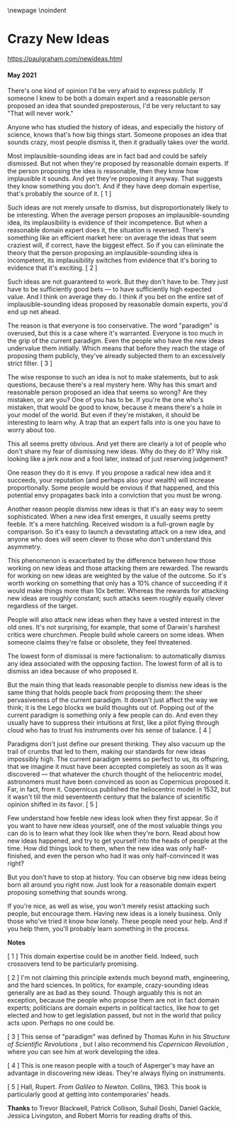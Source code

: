 \newpage
\noindent

Crazy New Ideas
===============


  

<https://paulgraham.com/newideas.html>
  

#### May 2021


  

  

 There's one kind of opinion I'd be very afraid to express publicly.
If someone I knew to be both a domain expert and a reasonable person
proposed an idea that sounded preposterous, I'd be very reluctant
to say "That will never work."
   

  

 Anyone who has studied the history of ideas, and especially the
history of science, knows that's how big things start. Someone
proposes an idea that sounds crazy, most people dismiss it, then
it gradually takes over the world.
   

  

 Most implausible\-sounding ideas are in fact bad and could be safely
dismissed. But not when they're proposed by reasonable domain
experts. If the person proposing the idea is reasonable, then they
know how implausible it sounds. And yet they're proposing it anyway.
That suggests they know something you don't. And if they have deep
domain expertise, that's probably the source of it.
 \[
 1
 ]
   

  

 Such ideas are not merely unsafe to dismiss, but disproportionately
likely to be interesting. When the average person proposes an
implausible\-sounding idea, its implausibility is evidence of their
incompetence. But when a reasonable domain expert does it, the
situation is reversed. There's something like an efficient market
here: on average the ideas that seem craziest will, if correct,
have the biggest effect. So if you can eliminate the theory that
the person proposing an implausible\-sounding idea is incompetent,
its implausibility switches from evidence that it's boring to
evidence that it's exciting.
 \[
 2
 ]
   

  

 Such ideas are not guaranteed to work. But they don't have to be.
They just have to be sufficiently good bets — to have sufficiently
high expected value. And I think on average they do. I think if you
bet on the entire set of implausible\-sounding ideas proposed by
reasonable domain experts, you'd end up net ahead.
   

  

 The reason is that everyone is too conservative. The word "paradigm"
is overused, but this is a case where it's warranted. Everyone is
too much in the grip of the current paradigm. Even the people who
have the new ideas undervalue them initially. Which means that
before they reach the stage of proposing them publicly, they've
already subjected them to an excessively strict filter.
 \[
 3
 ]
   

  

 The wise response to such an idea is not to make statements, but
to ask questions, because there's a real mystery here. Why has this
smart and reasonable person proposed an idea that seems so wrong?
Are they mistaken, or are you? One of you has to be. If you're the
one who's mistaken, that would be good to know, because it means
there's a hole in your model of the world. But even if they're
mistaken, it should be interesting to learn why. A trap that an
expert falls into is one you have to worry about too.
   

  

 This all seems pretty obvious. And yet there are clearly a lot of
people who don't share my fear of dismissing new ideas. Why do they
do it? Why risk looking like a jerk now and a fool later, instead
of just reserving judgement?
   

  

 One reason they do it is envy. If you propose a radical new idea
and it succeeds, your reputation (and perhaps also your wealth)
will increase proportionally. Some people would be envious if that
happened, and this potential envy propagates back into a conviction
that you must be wrong.
   

  

 Another reason people dismiss new ideas is that it's an easy way
to seem sophisticated. When a new idea first emerges, it usually
seems pretty feeble. It's a mere hatchling. Received wisdom is a
full\-grown eagle by comparison. So it's easy to launch a devastating
attack on a new idea, and anyone who does will seem clever to those
who don't understand this asymmetry.
   

  

 This phenomenon is exacerbated by the difference between how those
working on new ideas and those attacking them are rewarded. The
rewards for working on new ideas are weighted by the value of the
outcome. So it's worth working on something that only has a 10%
chance of succeeding if it would make things more than 10x better.
Whereas the rewards for attacking new ideas are roughly constant;
such attacks seem roughly equally clever regardless of the target.
   

  

 People will also attack new ideas when they have a vested interest
in the old ones. It's not surprising, for example, that some of
Darwin's harshest critics were churchmen. People build whole careers
on some ideas. When someone claims they're false or obsolete, they
feel threatened.
   

  

 The lowest form of dismissal is mere factionalism: to automatically
dismiss any idea associated with the opposing faction. The lowest
form of all is to dismiss an idea because of who proposed it.
   

  

 But the main thing that leads reasonable people to dismiss new ideas
is the same thing that holds people back from proposing them: the
sheer pervasiveness of the current paradigm. It doesn't just affect
the way we think; it is the Lego blocks we build thoughts out of.
Popping out of the current paradigm is something only a few people
can do. And even they usually have to suppress their intuitions at
first, like a pilot flying through cloud who has to trust his
instruments over his sense of balance.
 \[
 4
 ]
   

  

 Paradigms don't just define our present thinking. They also vacuum
up the trail of crumbs that led to them, making our standards for
new ideas impossibly high. The current paradigm seems so perfect
to us, its offspring, that we imagine it must have been accepted
completely as soon as it was discovered — that whatever the church thought
of the heliocentric model, astronomers must have been convinced as
soon as Copernicus proposed it. Far, in fact, from it. Copernicus
published the heliocentric model in 1532, but it wasn't till the
mid seventeenth century that the balance of scientific opinion
shifted in its favor.
 \[
 5
 ]
   

  

 Few understand how feeble new ideas look when they first appear.
So if you want to have new ideas yourself, one of the most valuable
things you can do is to learn what they look like when they're born.
Read about how new ideas happened, and try to get yourself into the
heads of people at the time. How did things look to them, when the
new idea was only half\-finished, and even the person who had it was
only half\-convinced it was right?
   

  

 But you don't have to stop at history. You can observe big new ideas
being born all around you right now. Just look for a reasonable
domain expert proposing something that sounds wrong.
   

  

 If you're nice, as well as wise, you won't merely resist attacking
such people, but encourage them. Having new ideas is a lonely
business. Only those who've tried it know how lonely. These people
need your help. And if you help them, you'll probably learn something
in the process.
   

  

  

  

  

  

  

  

  

  

**Notes** 
  

  

 \[
 1
 ]
This domain expertise could be in another field. Indeed,
such crossovers tend to be particularly promising.
   

  

 \[
 2
 ]
I'm not claiming this principle extends much beyond math,
engineering, and the hard sciences. In politics, for example,
crazy\-sounding ideas generally are as bad as they sound. Though
arguably this is not an exception, because the people who propose
them are not in fact domain experts; politicians are domain experts
in political tactics, like how to get elected and how to get
legislation passed, but not in the world that policy acts upon.
Perhaps no one could be.
   

  

 \[
 3
 ]
This sense of "paradigm" was defined by Thomas Kuhn in his
 *Structure of Scientific Revolutions* 
 , but I also recommend his
 *Copernican Revolution* 
 , where you can see him at work developing the
idea.
   

  

 \[
 4
 ]
This is one reason people with a touch of Asperger's may have
an advantage in discovering new ideas. They're always flying on
instruments.
   

  

 \[
 5
 ]
Hall, Rupert.
 *From Galileo to Newton.* 
 Collins, 1963\. This
book is particularly good at getting into contemporaries' heads.
   

  

  

  

**Thanks** 
 to Trevor Blackwell, Patrick Collison, Suhail Doshi, Daniel
Gackle, Jessica Livingston, and Robert Morris for reading drafts of this.
   

  


